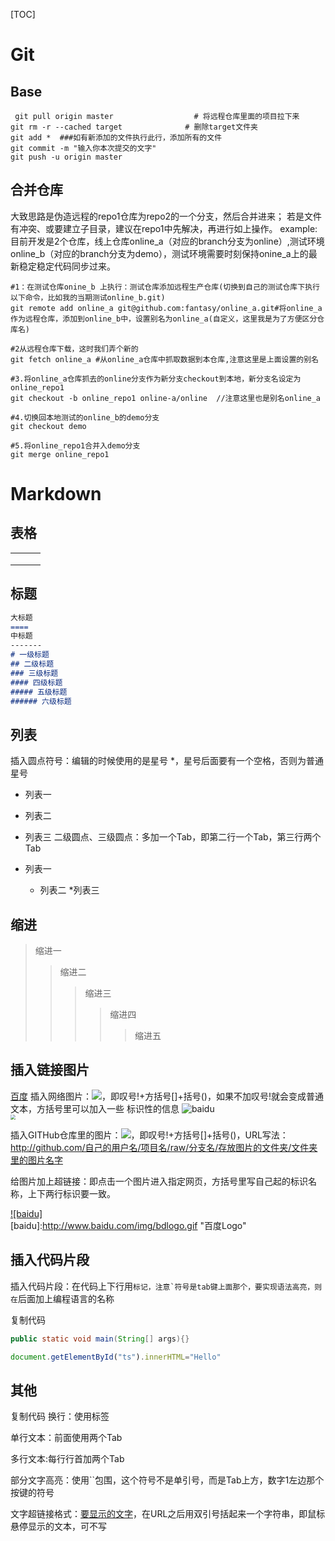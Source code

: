 [TOC]

# Git
## Base
```shell
 git pull origin master                  # 将远程仓库里面的项目拉下来
git rm -r --cached target              # 删除target文件夹
git add *  ###如有新添加的文件执行此行，添加所有的文件
git commit -m "输入你本次提交的文字"
git push -u origin master
```
## 合并仓库
大致思路是伪造远程的repo1仓库为repo2的一个分支，然后合并进来；
若是文件有冲突、或要建立子目录，建议在repo1中先解决，再进行如上操作。
example:
目前开发是2个仓库，线上仓库online_a（对应的branch分支为online）,测试环境online_b（对应的branch分支为demo），测试环境需要时刻保持onine_a上的最新稳定稳定代码同步过来。

```shell
#1：在测试仓库onine_b 上执行：测试仓库添加远程生产仓库(切换到自己的测试仓库下执行以下命令，比如我的当期测试online_b.git)
git remote add online_a git@github.com:fantasy/online_a.git#将online_a作为远程仓库，添加到online_b中，设置别名为online_a(自定义，这里我是为了方便区分仓库名)

#2从远程仓库下载，这时我们弄个新的
git fetch online_a #从online_a仓库中抓取数据到本仓库,注意这里是上面设置的别名

#3.将online_a仓库抓去的online分支作为新分支checkout到本地，新分支名设定为online_repo1
git checkout -b online_repo1 online-a/online  //注意这里也是别名online_a

#4.切换回本地测试的online_b的demo分支
git checkout demo

#5.将online_repo1合并入demo分支
git merge online_repo1
```

# Markdown
## 表格
|      |      |      |
| ---- | ---- | ---- |
|      |      |      |
|      |      |      |
|      |      |      |

## 标题
```markdown
大标题
====
中标题
-------
# 一级标题
## 二级标题
### 三级标题
#### 四级标题
##### 五级标题
###### 六级标题
```
## 列表
插入圆点符号：编辑的时候使用的是星号 *，星号后面要有一个空格，否则为普通星号
* 列表一
* 列表二
* 列表三
二级圆点、三级圆点：多加一个Tab，即第二行一个Tab，第三行两个Tab

* 列表一
    * 列表二
        *列表三

## 缩进
>缩进一
>>缩进二
>>>缩进三
>>>>缩进四
>>>>
>>>>>缩进五


## 插入链接图片
[百度](http://baidu.com)
插入网络图片：![](网络图片链接地址)，即叹号!+方括号[]+括号()，如果不加叹号!就会变成普通文本，方括号里可以加入一些 标识性的信息
![baidu](http://www.baidu.com/img/bdlogo.gif "百度logo")  
<img src=http://www.baidu.com/img/bdlogo.gif  style="zoom:50%">

插入GITHub仓库里的图片：![](图片链接地址)，即叹号!+方括号[]+括号()，URL写法：http://github.com/自己的用户名/项目名/raw/分支名/存放图片的文件夹/文件夹里的图片名字

给图片加上超链接：即点击一个图片进入指定网页，方括号里写自己起的标识名称，上下两行标识要一致。

[![baidu]](http://baidu.com)  
[baidu]:http://www.baidu.com/img/bdlogo.gif "百度Logo"

## 插入代码片段
插入代码片段：在代码上下行用```标记，注意`符号是tab键上面那个，要实现语法高亮，则在```后面加上编程语言的名称

复制代码
```Java
public static void main(String[] args){}
```

```javascript
document.getElementById("ts").innerHTML="Hello"
```

## 其他
复制代码
换行：使用标签<br>

单行文本：前面使用两个Tab

多行文本:每行行首加两个Tab

部分文字高亮：使用``包围，这个符号不是单引号，而是Tab上方，数字1左边那个按键的符号

文字超链接格式：[要显示的文字](链接的地址"鼠标悬停显示")，在URL之后用双引号括起来一个字符串，即鼠标悬停显示的文本，可不写
